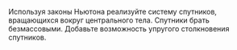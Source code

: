 Используя законы Ньютона реализуйте систему спутников, вращающихся вокруг центрального тела. Спутники брать безмассовыми.
Добавьте возможность упругого столкновения спутников.
